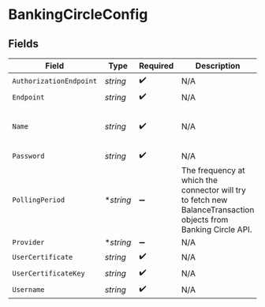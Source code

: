 # BankingCircleConfig


## Fields

| Field                                                                                                           | Type                                                                                                            | Required                                                                                                        | Description                                                                                                     | Example                                                                                                         |
| --------------------------------------------------------------------------------------------------------------- | --------------------------------------------------------------------------------------------------------------- | --------------------------------------------------------------------------------------------------------------- | --------------------------------------------------------------------------------------------------------------- | --------------------------------------------------------------------------------------------------------------- |
| `AuthorizationEndpoint`                                                                                         | *string*                                                                                                        | :heavy_check_mark:                                                                                              | N/A                                                                                                             | XXX                                                                                                             |
| `Endpoint`                                                                                                      | *string*                                                                                                        | :heavy_check_mark:                                                                                              | N/A                                                                                                             | XXX                                                                                                             |
| `Name`                                                                                                          | *string*                                                                                                        | :heavy_check_mark:                                                                                              | N/A                                                                                                             | My Banking Circle Account                                                                                       |
| `Password`                                                                                                      | *string*                                                                                                        | :heavy_check_mark:                                                                                              | N/A                                                                                                             | XXX                                                                                                             |
| `PollingPeriod`                                                                                                 | **string*                                                                                                       | :heavy_minus_sign:                                                                                              | The frequency at which the connector will try to fetch new BalanceTransaction objects from Banking Circle API.<br/> | 60s                                                                                                             |
| `Provider`                                                                                                      | **string*                                                                                                       | :heavy_minus_sign:                                                                                              | N/A                                                                                                             |                                                                                                                 |
| `UserCertificate`                                                                                               | *string*                                                                                                        | :heavy_check_mark:                                                                                              | N/A                                                                                                             | XXX                                                                                                             |
| `UserCertificateKey`                                                                                            | *string*                                                                                                        | :heavy_check_mark:                                                                                              | N/A                                                                                                             | XXX                                                                                                             |
| `Username`                                                                                                      | *string*                                                                                                        | :heavy_check_mark:                                                                                              | N/A                                                                                                             | XXX                                                                                                             |